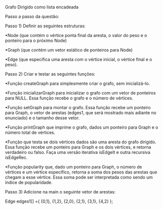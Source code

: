 Grafo Dirigido como lista encadeada


Passo a passo da questão:

Passo 1)
Definir as seguintes estruturas:

•Node (que contém o vértice ponta final da aresta, o valor do peso e o ponteiro para o próximo Node)

•Graph (que contém um vetor estático de ponteiros para Node)

•Edge (que especifica uma aresta com o vértice inicial, o vértice final e o peso).

Passo 2)
Criar e testar as seguintes funções:

•Função createGraph para simplesmente criar o grafo, sem inicializá-lo.

•Função inicializarGraph para inicializar o grafo com um vetor de ponteiros para NULL. Essa função recebe
o grafo e o número de vértices.

•Função setGraph para montar o grafo. Essa função recebe um ponteiro para Graph, o vetor de arestas (edges1, que será
mostrado mais adiante no enunciado) e o tamanho desse vetor.

•Função printGraph que imprime o grafo, dados um ponteiro para Graph e o número total de vértices.

•Função que testa se dois vértices dados são uma aresta do grafo dirigido. Essa função recebe um ponteiro para Graph 
e os dois vértices, e retorna verdadeiro ou falso. Faça uma versão iterativa isEdgeIt e outra recursiva isEdgeRec.

•Função popularity que, dado um ponteiro para Graph, o número de vértices e um vértice específico, retorna a soma dos 
pesos das arestas que chegam a esse vértice. Essa soma pode ser interpretada como sendo um índice de popularidade.

Passo 3)
Adicione na main o seguinte vetor de arestas:

Edge edges1[] ={ {0,1}, {1,2}, {2,0}, {2,1}, {3,1}, {4,2} };
